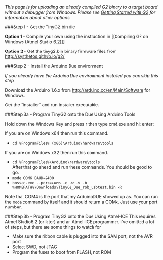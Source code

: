 _This page is for uploading an already compiled G2 binary to a target board without a debugger from Windows. Please see [Getting Started with G2](Getting-Started-with-G2) for information about other options._

###Step 1 - Get the TinyG2.bin file

**Option 1** - Compile your own using the instruction in [[Compiling G2 on Windows (Atmel Studio 6.2)]]

**Option 2** - Get the tinyg2.bin binary firmware files from http://synthetos.github.io/g2/

###Step 2 - Install the Arduino Due environment

_If you already have the Arduino Due environment installed you can skip this step_

Download the Arduino 1.6.x from http://arduino.cc/en/Main/Software for Windows.

Get the "installer" and run installer executable.

###Step 3a - Program TinyG2 onto the Due Using Arduino Tools

Hold down the Windows Key and press r then type cmd.exe and hit enter:

If you are on Windows x64 then run this command.
* `cd %ProgramFiles% (x86)\Arduino\hardware\tools`

If you are on Windows x32 then run this command.
* `cd %ProgramFiles%\Arduino\hardware\tools`<br>
After that go ahead and run these commands.  You should be good to go.
* `mode COM6 BAUD=2400`
* `bossac.exe --port=COM6 -e -w -v -b %HOMEPATH%\Downloads\TinyG2_Due_rob_usbtest.bin -R`

Note that COM4 is the port that my ArduinoDUE showed up as.  You can run the `mode` command by itself and it should return a COMx.  Just use your port number.

###Step 3b - Program TinyG2 onto the Due Using Atmel-ICE
This requires Atmel Studio6.2 (or later) and an Atmel-ICE programmer. I've omitted a lot of steps, but there are some things to watch for

* Make sure the ribbon cable is plugged into the SAM port, not the AVR port
* Select SWD, not JTAG
* Program the fuses to boot from FLASH, not ROM
